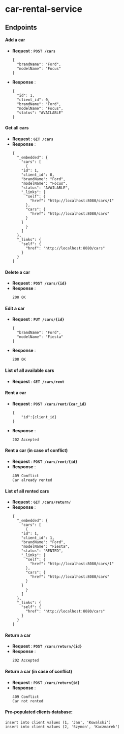 ﻿# car-rental-service
## Endpoints

#### Add a car
- **Request** : **`POST /cars`**
  ```
  {
    "brandName": "Ford",
    "modelName": "Focus"
  }
  ```
- **Response** :
  ```
  {
    "id": 1,
    "client_id": 0,
    "brandName": "Ford",
    "modelName": "Focus",
    "status": "AVAILABLE"
  }
  ```
  
#### Get all cars
- **Request** : **`GET /cars`**
- **Response** :
	```
	{
	  "_embedded": {
	    "cars": [
	      {
		"id": 1,
		"client_id": 0,
		"brandName": "Ford",
		"modelName": "Focus",
		"status": "AVAILABLE",
		"_links": {
		  "self": {
		    "href": "http://localhost:8080/cars/1"
		  },
		  "cars": {
		    "href": "http://localhost:8080/cars"
		  }
		}
	      }
	    ]
	  },
	  "_links": {
	    "self": {
	      "href": "http://localhost:8080/cars"
	    }
	  }
	}
	```
  
  
#### Delete a car
- **Request** : **`POST /cars/{id}`**
- **Response** :
  ```
  200 OK
  ```
  
#### Edit a car
- **Request** : **`PUT /cars/{id}`**
	```
	{
	  "brandName": "Ford",
	  "modelName": "Fiesta"
	}
	```
- **Response** :
  ```
  200 OK
  ```

#### List of all available cars
- **Request** : **`GET /cars/rent`**

#### Rent a car
- **Request** : **`POST /cars/rent/{car_id}`**
	```
	{
		"id":{client_id}
	}
	```
- **Response** :
  ```
  202 Accepted
  ```
  
#### Rent a car (in case of conflict)
- **Request** : **`POST /cars/rent/{id}`**
- **Response** :
  ```
  409 Conflict
  Car already rented
  ```
  
#### List of all rented cars
- **Request** : **`GET /cars/return/`**
- **Response** :
	```
	{
	  "_embedded": {
	    "cars": [
	      {
		"id": 1,
		"client_id": 1,
		"brandName": "Ford",
		"modelName": "Fiesta",
		"status": "RENTED",
		"_links": {
		  "self": {
		    "href": "http://localhost:8080/cars/1"
		  },
		  "cars": {
		    "href": "http://localhost:8080/cars"
		  }
		}
	      }
	    ]
	  },
	  "_links": {
	    "self": {
	      "href": "http://localhost:8080/cars"
	    }
	  }
	}
	```
  
#### Return a car
- **Request** : **`POST /cars/return/{id}`**
- **Response** :
  ```
  202 Accepted
  ```
 
 
#### Return a car (in case of conflict)
- **Request** : **`POST /cars/return{id}`**
- **Response** :
  ```
  409 Conflict
  Car not rented
  ```
  
#### Pre-populated clients database:
  ```
  insert into client values (1, 'Jan', 'Kowalski')
  insert into client values (2, 'Szymon', 'Kaczmarek')
  ```
